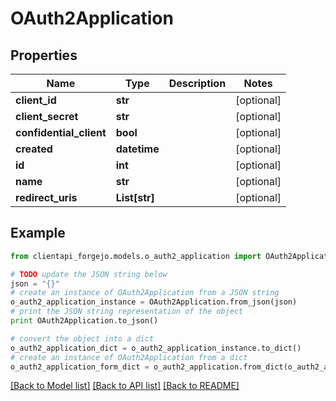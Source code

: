 # OAuth2Application


## Properties
Name | Type | Description | Notes
------------ | ------------- | ------------- | -------------
**client_id** | **str** |  | [optional] 
**client_secret** | **str** |  | [optional] 
**confidential_client** | **bool** |  | [optional] 
**created** | **datetime** |  | [optional] 
**id** | **int** |  | [optional] 
**name** | **str** |  | [optional] 
**redirect_uris** | **List[str]** |  | [optional] 

## Example

```python
from clientapi_forgejo.models.o_auth2_application import OAuth2Application

# TODO update the JSON string below
json = "{}"
# create an instance of OAuth2Application from a JSON string
o_auth2_application_instance = OAuth2Application.from_json(json)
# print the JSON string representation of the object
print OAuth2Application.to_json()

# convert the object into a dict
o_auth2_application_dict = o_auth2_application_instance.to_dict()
# create an instance of OAuth2Application from a dict
o_auth2_application_form_dict = o_auth2_application.from_dict(o_auth2_application_dict)
```
[[Back to Model list]](../README.md#documentation-for-models) [[Back to API list]](../README.md#documentation-for-api-endpoints) [[Back to README]](../README.md)


